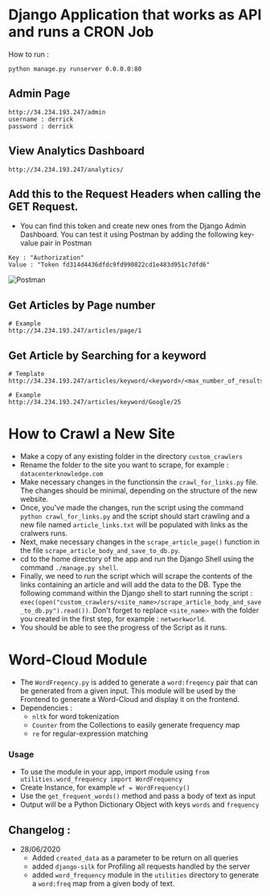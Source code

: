 # Django Application that works as API and runs a CRON Job

How to run : 

```
python manage.py runserver 0.0.0.0:80
```

## Admin Page
```
http://34.234.193.247/admin
username : derrick
password : derrick  
```

## View Analytics Dashboard
```
http://34.234.193.247/analytics/
```

## Add this to the Request Headers when calling the GET Request. 
- You can find this token and create new ones from the Django Admin Dashboard. You can test it using Postman by adding the following key-value pair in Postman

```
Key : "Authorization"
Value : "Token fd314d4436dfdc9fd990822cd1e483d951c7dfd6"
```

![Postman](postman.png)

## Get Articles by Page number

```
# Example
http://34.234.193.247/articles/page/1
```

## Get Article by Searching for a keyword

```
# Template
http://34.234.193.247/articles/keyword/<keyword>/<max_number_of_results>

# Example
http://34.234.193.247/articles/keyword/Google/25
```

# How to Crawl a New Site

- Make a copy of any existing folder in the directory `custom_crawlers`
- Rename the folder to the site you want to scrape, for example : `datacenterknowledge.com`
- Make necessary changes in the functionsin the `crawl_for_links.py` file. The changes should be minimal, depending on the structure of the new website. 
- Once, you've made the changes, run the script using the command `python crawl_for_links.py` and the script should start crawling and a new file named `article_links.txt` will be populated with links as the cralwers runs.
- Next, make necessary changes in the `scrape_article_page()` function in the file `scrape_article_body_and_save_to_db.py`.
- cd to the home directory of the app and run the Django Shell using the command `./manage.py shell`.
- Finally, we need to run the script which will scrape the contents of the links containing an article and will add the data to the DB. Type the following command within the Django shell to start running the script : `exec(open("custom_crawlers/<site_name>/scrape_article_body_and_save_to_db.py").read())`. Don't forget to replace `<site_name>` with the folder you created in the first step, for example : `networkworld`.
- You should be able to see the progress of the Script as it runs.

# Word-Cloud Module

- The `WordFreqency.py` is added to generate a `word:freqency` pair that can be generated from a given input. This module will be used by the Frontend to generate a Word-Cloud and display it on the frontend.
- Dependencies : 
	- `nltk` for word tokenization
	- `Counter` from the Collections to easily generate frequency map
	- `re` for regular-expression matching

### Usage

- To use the module in your app, import module using `from utilities.word_frequency import WordFrequency`
- Create Instance, for example `wf = WordFrequency()`
- Use the `get_frequent_words()` method and pass a body of text as input
- Output will be a Python Dictionary Object with keys `words` and `frequency` 	


## Changelog : 

- 28/06/2020
	- Added `created_data` as a parameter to be return on all queries
	- added `django-silk` for Profiling all requests handled by the server
	- added `word_frequency` module in the `utilities` directory to generate a `word:freq` map from a given body of text.
